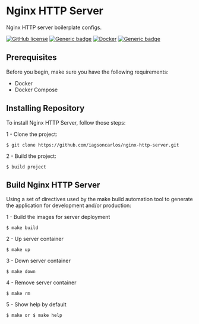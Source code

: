 # Nginx HTTP Server
Nginx HTTP server boilerplate configs.

[![GitHub license](https://img.shields.io/github/license/Naereen/StrapDown.js.svg)](https://github.com/iagsoncarlos/nginx-http-server/blob/main/LICENSE) [![Generic badge](https://img.shields.io/badge/nginx-v1.21-<COLOR>.svg)](https://hub.docker.com/_/nginx) [![Docker](https://badgen.net/badge/icon/docker?icon=docker&label)](https://www.docker.com/) [![Generic badge](https://img.shields.io/badge/docker%20compose-v2.10.2-blue.svg)](https://docs.docker.com/compose/install/)



## Prerequisites

Before you begin, make sure you have the following requirements:
* Docker
* Docker Compose

## Installing Repository

To install Nginx HTTP Server, follow those steps:

1 - Clone the project:
```
$ git clone https://github.com/iagsoncarlos/nginx-http-server.git
```
2 - Build the project:
```
$ build project
```



## Build Nginx HTTP Server

Using a set of directives used by the make build automation tool to generate the application for development and/or production:

1 - Build the images for server deployment
```
$ make build
```

2 - Up server container
```
$ make up
```

3 - Down server container
```
$ make down
```

4 - Remove server container
```
$ make rm
```

5 - Show help by default
```
$ make or $ make help
```
